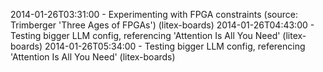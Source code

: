 2014-01-26T03:31:00 - Experimenting with FPGA constraints (source: Trimberger 'Three Ages of FPGAs') (litex-boards)
2014-01-26T04:43:00 - Testing bigger LLM config, referencing 'Attention Is All You Need' (litex-boards)
2014-01-26T05:34:00 - Testing bigger LLM config, referencing 'Attention Is All You Need' (litex-boards)
